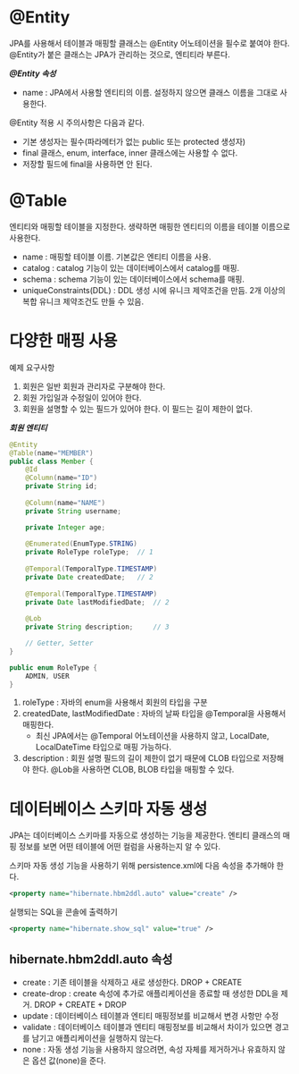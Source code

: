 # @Entity
JPA를 사용해서 테이블과 매핑할 클래스는 @Entity 어노테이션을 필수로 붙여야 한다. @Entity가 붙은 클래스는
JPA가 관리하는 것으로, 엔티티라 부른다.

***@Entity 속성***
* name : JPA에서 사용할 엔티티의 이름. 설정하지 않으면 클래스 이름을 그대로 사용한다.

@Entity 적용 시 주의사항은 다음과 같다.
* 기본 생성자는 필수(파라메터가 없는 public 또는 protected 생성자)
* final 클래스, enum, interface, inner 클래스에는 사용할 수 없다.
* 저장할 필드에 final을 사용하면 안 된다.

# @Table
엔티티와 매핑할 테이블을 지정한다. 생략하면 매핑한 엔티티의 이름을 테이블 이름으로 사용한다.
* name : 매핑할 테이블 이름. 기본값은 엔티티 이름을 사용.
* catalog : catalog 기능이 있는 데이터베이스에서 catalog를 매핑.
* schema : schema 기능이 있는 데이터베이스에서 schema를 매핑.
* uniqueConstraints(DDL) : DDL 생성 시에 유니크 제약조건을 만듬. 2개 이상의 복합 유니크 제약조건도 만들 수 있음.

# 다양한 매핑 사용
예제 요구사항
1. 회원은 일반 회원과 관리자로 구분해야 한다.
2. 회원 가입일과 수정일이 있어야 한다.
3. 회원을 설명할 수 있는 필드가 있어야 한다. 이 필드는 길이 제한이 없다.

***회원 엔티티***
~~~java
@Entity
@Table(name="MEMBER")
public class Member {
    @Id
    @Column(name="ID")
    private String id;
    
    @Column(name="NAME")
    private String username;

    private Integer age;
    
    @Enumerated(EnumType.STRING)
    private RoleType roleType;  // 1
    
    @Temporal(TemporalType.TIMESTAMP)
    private Date createdDate;   // 2
    
    @Temporal(TemporalType.TIMESTAMP)
    private Date lastModifiedDate;  // 2
    
    @Lob
    private String description;     // 3

    // Getter, Setter
}

public enum RoleType {
    ADMIN, USER
}
~~~
1. roleType : 자바의 enum을 사용해서 회원의 타입을 구분
2. createdDate, lastModifiedDate : 자바의 날짜 타입을 @Temporal을 사용해서 매핑한다.
    * 최신 JPA에서는 @Temporal 어노테이션을 사용하지 않고, LocalDate, LocalDateTime 타입으로 매핑 가능하다.
3. description : 회원 설명 필드의 길이 제한이 없기 때문에 CLOB 타입으로 저장해야 한다. @Lob을 사용하면 CLOB, BLOB 타입을
매핑할 수 있다.

# 데이터베이스 스키마 자동 생성
JPA는 데이터베이스 스키마를 자동으로 생성하는 기능을 제공한다. 엔티티 클래스의 매핑 정보를 보면 어떤 테이블에 어떤 컬럼을
사용하는지 알 수 있다.

스키마 자동 생성 기능을 사용하기 위해 persistence.xml에 다음 속성을 추가해야 한다.
~~~xml
<property name="hibernate.hbm2ddl.auto" value="create" />
~~~
실행되는 SQL을 콘솔에 출력하기
~~~xml
<property name="hibernate.show_sql" value="true" />
~~~

## hibernate.hbm2ddl.auto 속성
* create : 기존 테이블을 삭제하고 새로 생성한다. DROP + CREATE
* create-drop : create 속성에 추가로 애플리케이션을 종료할 때 생성한 DDL을 제거. DROP + CREATE + DROP
* update : 데이터베이스 테이블과 엔티티 매핑정보를 비교해서 변경 사항만 수정
* validate : 데이터베이스 테이블과 엔티티 매핑정보를 비교해서 차이가 있으면 경고를 남기고 애플리케이션을 실행하지 않는다.
* none : 자동 생성 기능을 사용하지 않으려면, 속성 자체를 제거하거나 유효하지 않은 옵션 값(none)을 준다.

